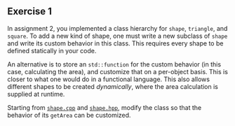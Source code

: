 ## Exercise 1

In assignment 2, you implemented a class hierarchy for `shape`, `triangle`, and `square`.
To add a new kind of shape, one must write a new subclass of `shape` and write its custom behavior in this class.
This requires every shape to be defined statically in your code.

An alternative is to store an `std::function` for the custom behavior (in this case, calculating the area), and customize that on a per-object basis.
This is closer to what one would do in a functional language.
This also allows different shapes to be created *dynamically*, where the area calculation is supplied at runtime.

Starting from [`shape.cpp`](shape.cpp) and [`shape.hpp`](shape.hpp), modify the class so that the behavior of its `getArea` can be customized.
